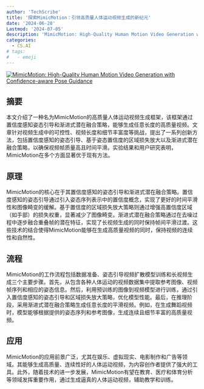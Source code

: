 ```yaml
---
author: 'TechScribe'
title: '探索MimicMotion：引领高质量人体运动视频生成的新纪元'
date: '2024-06-28'
Lastmod: '2024-07-05'
description: 'MimicMotion: High-Quality Human Motion Video Generation with Confidence-aware Pose Guidance'
categories:
  - CS.AI
# tags:
#   - emoji
---
```


[![MimicMotion: High-Quality Human Motion Video Generation with Confidence-aware Pose Guidance](https://arxiv-research-1301205113.cos.ap-guangzhou.myqcloud.com/images/2406.19680v1.pdf_0.jpg)](https://arxiv.org/abs/2406.19680v1)

## 摘要

本文介绍了一种名为MimicMotion的高质量人体运动视频生成框架，该框架通过置信度感知姿态引导和渐进式潜在融合策略，能够生成任意长度的高质量视频。文章针对视频生成中的可控性、视频长度和细节丰富度等挑战，提出了一系列创新方法，包括置信度感知的姿态引导、基于姿态置信度的区域损失放大以及渐进式潜在融合策略，以确保视频帧质量高且时间平滑。实验结果和用户研究表明，MimicMotion在多个方面显著优于现有方法。<!--more-->

## 原理

MimicMotion的核心在于其置信度感知的姿态引导和渐进式潜在融合策略。置信度感知的姿态引导通过引入姿态序列表示中的置信度概念，实现了更好的时间平滑性和图像畸变的缓解。基于置信度的区域损失放大策略则通过增强高置信度区域（如手部）的损失权重，显著减少了图像畸变。渐进式潜在融合策略通过在去噪过程中逐步融合重叠帧的潜在特征，实现了长视频生成的同时保持帧间平滑过渡。这些技术的结合使得MimicMotion能够在生成高质量视频的同时，保持视频的连续性和自然性。

## 流程

MimicMotion的工作流程包括数据准备、姿态引导视频扩散模型训练和长视频生成三个主要步骤。首先，从包含各种人体运动的视频数据集中提取参考图像、视频帧序列和相应的姿态信息。然后，利用预训练的图像到视频模型进行训练，通过引入置信度感知的姿态引导和区域损失放大策略，优化模型性能。最后，在推理阶段，采用渐进式潜在融合策略生成任意长度的平滑视频。例如，在生成舞蹈视频时，模型能够根据提供的姿态序列和参考图像，生成连续且细节丰富的高质量视频。

## 应用

MimicMotion的应用前景广泛，尤其在娱乐、虚拟现实、电影制作和广告等领域。其能够生成高质量、连续性好的人体运动视频，为内容创作者提供了强大的工具。此外，随着技术的进一步发展，MimicMotion有望在教育、医疗和体育分析等领域发挥重要作用，通过生成逼真的人体运动视频，辅助教学和训练。